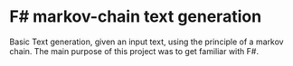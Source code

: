 # F# markov-chain text generation

Basic Text generation, given an input text, using the principle of a markov chain.
The main purpose of this project was to get familiar with F#.

